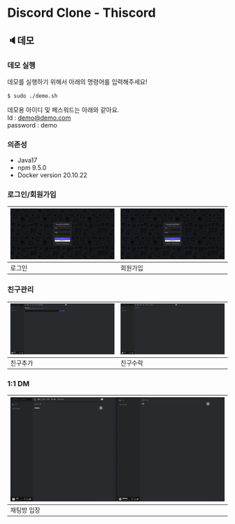 # Discord Clone - Thiscord

## 🔈데모

### 데모 실행

데모를 실행하기 위해서 아래의 명령어를 입력해주세요!

```shell
$ sudo ./demo.sh
```

데모용 아이디 및 페스워드는 아래와 같아요.  
Id : demo@demo.com  
password : demo  

### 의존성
- Java17
- npm 9.5.0
- Docker version 20.10.22

### 로그인/회원가입

| ![로그인](docs/assets/login.gif) | ![회원가입](docs/assets/register.gif) |
| -------------------------------------------- | ------------------------------------------------- |
| 로그인                                       | 회원가입                                          |

### 친구관리

| ![친구추가](docs/assets/freind-request.gif) | ![친구수락](docs/assets/freind-accept.gif) |
| ----------------------------------------------------- | -------------------------------------------------------- |
| 친구추가                                              | 친구수락                                                 |


### 1:1 DM

| ![1:1 채팅](docs/assets/chat-DM.gif) |
| ----------------------------------------------------- |
| 채팅방 입장          |
